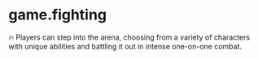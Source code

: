 # game.fighting
🔥 Players can step into the arena, choosing from a variety of characters with unique abilities and battling it out in intense one-on-one combat.
